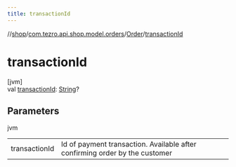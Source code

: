 ```yaml
---
title: transactionId
---
```

//[shop](../../../index.html)/[com.tezro.api.shop.model.orders](../index.html)/[Order](index.html)/[transactionId](transaction-id.html)



# transactionId



[jvm]\
val [transactionId](transaction-id.html): [String](https://kotlinlang.org/api/latest/jvm/stdlib/kotlin/-string/index.html)?



## Parameters


jvm

| | |
|---|---|
| transactionId | Id of payment transaction. Available after confirming order by the customer |




